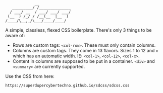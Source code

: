 ```
             __
   _________/ /______________
  / ___/ __  / ___/ ___/ ___/
 (__  ) /_/ / /__(__  |__  )
/____/\__,_/\___/____/____/

```

A simple, classless, flexed CSS boilerplate. There's only 3 things to be aware of:
* Rows are custom tags: `<col-row>`. These must only contain columns.
* Columns are custom tags. They come in 13 flavors. Sizes 1 to 12 and `x` which has an automatic width. IE: `<col-1>`, `<col-12>`, `<col-x>`.
* Content in columns are supposed to be put in a container. `<div>` and `<summary>` are currently supported.

Use the CSS from here:
```
https://superdupercybertechno.github.io/sdcss/sdcss.css
```
